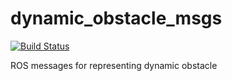 # dynamic_obstacle_msgs

[![Build Status](https://travis-ci.org/amslabtech/dynamic_obstacle_msgs.svg?branch=master)](https://travis-ci.org/amslabtech/dynamic_obstacle_msgs)

ROS messages for representing dynamic obstacle
